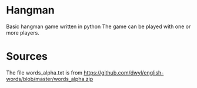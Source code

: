 # Hangman
Basic hangman game written in python
The game can be played with one or more players.

# Sources
The file words_alpha.txt is from https://github.com/dwyl/english-words/blob/master/words_alpha.zip
